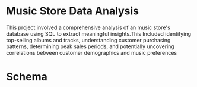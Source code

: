 # Music Store Data Analysis

This project involved a comprehensive analysis of an music store's database using SQL to extract meaningful insights.This Included identifying top-selling albums and tracks, understanding customer purchasing patterns, determining peak sales periods, and potentially uncovering correlations between customer demographics and music preferences

# Schema

